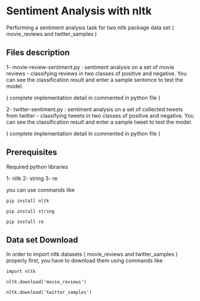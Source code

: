 # Sentiment Analysis with nltk 

Performing a sentiment analysis task for two nltk package data set ( movie_reviews and twitter_samples )

## Files description

1- movie-review-sentiment.py : sentiment analysis on a set of movie reviews - classifying reviews 
in two classes of positive and negative. You can see the classification result and enter a sample
sentence to test the model. 

( complete implementation detail in commented in python file )  

2- twitter-sentiment.py : sentiment analysis on a set of collected tweets from twitter - classifying 
tweets in two classes of positive and negative. You can see the classification result and enter a sample
tweet to test the model.
 
( complete implementation detail in commented in python file ) 

## Prerequisites

Required python libraries 

1- nltk 2- string 3- re

you can use commands like

```
pip install nltk

pip install string

pip install re

```

## Data set Download

In order to import nltk datasets ( movie_reviews and twitter_samples ) properly first, you have to 
download them using commands like 

```
import nltk

nltk.download('movie_reviews')

nltk.download('twitter_samples')

```
 



